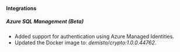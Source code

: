 
#### Integrations
##### Azure SQL Management (Beta)
- Added support for authentication using Azure Managed Identities.
- Updated the Docker image to: *demisto/crypto:1.0.0.44762*.
